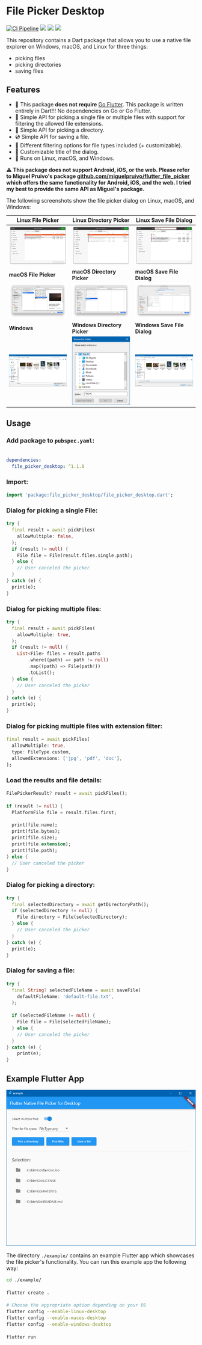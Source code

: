 # File Picker Desktop

<a href="https://github.com/philenius/flutter_file_picker_desktop/actions/workflows/main.yml"><img alt="CI Pipeline" src="https://github.com/philenius/flutter_file_picker_desktop/actions/workflows/main.yml/badge.svg"></a> <a href="https://pub.dev/packages/file_picker_desktop"><img src="https://img.shields.io/pub/v/file_picker_desktop"></a> <a href="https://github.com/philenius/flutter_file_picker_desktop/issues"><img src="https://img.shields.io/github/issues/philenius/flutter_file_picker_desktop"></a> <img src="https://img.shields.io/github/license/philenius/flutter_file_picker_desktop">

This repository contains a Dart package that allows you to use a native file explorer on Windows, macOS, and Linux for three things:

* picking files
* picking directories
* saving files



## Features

* :tada: This package **does not require** [Go Flutter](https://github.com/go-flutter-desktop/go-flutter). This package is written entirely in Dart!!! No dependencies on Go or Go Flutter.
* :floppy_disk: Simple API for picking a single file or multiple files with support for filtering the allowed file extensions.
* :file_folder: Simple API for picking a directory.
* :cd: Simple API for saving a file.
* :wrench: Different filtering options for file types included (+ customizable).
* :tada: Customizable title of the dialog.
* :robot: Runs on Linux, macOS, and Windows.



**:warning: This package does not support Android, iOS, or the web. Please refer to Miguel Pruivo's package [github.com/miguelpruivo/flutter_file_picker](https://github.com/miguelpruivo/flutter_file_picker/) which offers the same functionality for Android, iOS, and the web. I tried my best to provide the same API as Miguel's package.**



The following screenshots show the file picker dialog on Linux, macOS, and Windows:


| Linux File Picker                                            | Linux Directory Picker                                       | Linux Save File Dialog                                       |
| ------------------------------------------------------------ | ------------------------------------------------------------ | ------------------------------------------------------------ |
| ![Select file on Linux](screenshots/screenshotLinuxPickFiles.png) | ![Select directory on Linux](screenshots/screenshotLinuxPickDirectory.png) | ![Save file on Linux](screenshots/screenshotLinuxSaveFile.png) |
| **macOS File Picker**                                        | **macOS Directory Picker**                                   | **macOS Save File Dialog**                                   |
| ![Select file on macOS](screenshots/screenshotMacOSFile.png) | ![Select directory on macOS](screenshots/screenshotMacOSDirectory.png) | ![Save file on macOS](screenshots/screenshotMacOsSaveFile.png) |
| **Windows**                                                  | **Windows Directory Picker**                                 | **Windows Save File Dialog**                                 |
| ![Select file on Windows](screenshots/screenshotWindowsPickFiles.png) | ![Select directory on Windows](screenshots/screenshotWindowsPickDirectory.png) | ![Save file on Windows](screenshots/screenshotWindowsSaveFile.png) |



## Usage

### Add package to `pubspec.yaml`:

```yaml

dependencies:
  file_picker_desktop: ^1.1.0

```

### Import:

```dart
import 'package:file_picker_desktop/file_picker_desktop.dart';
```

### Dialog for picking a single File:

```dart
try {
  final result = await pickFiles(
    allowMultiple: false,
  );
  if (result != null) {
    File file = File(result.files.single.path);
  } else {
    // User canceled the picker
  }
} catch (e) {
  print(e);
}
```

### Dialog for picking multiple files:

```dart
try {
  final result = await pickFiles(
    allowMultiple: true,
  );
  if (result != null) {
    List<File> files = result.paths
        .where((path) => path != null)
        .map((path) => File(path!))
        .toList();
  } else {
    // User canceled the picker
  }
} catch (e) {
  print(e);
}
```

### Dialog for picking multiple files with extension filter:

```dart
final result = await pickFiles(
  allowMultiple: true,
  type: FileType.custom,
  allowedExtensions: ['jpg', 'pdf', 'doc'],
);
```

### Load the results and file details:

```dart
FilePickerResult? result = await pickFiles();

if (result != null) {
  PlatformFile file = result.files.first;

  print(file.name);
  print(file.bytes);
  print(file.size);
  print(file.extension);
  print(file.path);
} else {
  // User canceled the picker
}
```

### Dialog for picking a directory:

```dart
try {
  final selectedDirectory = await getDirectoryPath();
  if (selectedDirectory != null) {
    File directory = File(selectedDirectory);
  } else {
    // User canceled the picker
  }
} catch (e) {
  print(e);
}
```

### Dialog for saving a file:

```dart
try {
  final String? selectedFileName = await saveFile(
    defaultFileName: 'default-file.txt',
  );

  if (selectedFileName != null) {
  	File file = File(selectedFileName);
  } else {
    // User canceled the picker
  }
} catch (e) {
    print(e);
}
```





## Example Flutter App

![Demo Flutter App](screenshots/screenshotDemoApp.png)

The directory `./example/` contains an example Flutter app which showcases the file picker's functionality. You can run this example app the following way:

```bash
cd ./example/

flutter create .

# Choose the appropriate option depending on your OS
flutter config --enable-linux-desktop
flutter config --enable-macos-desktop
flutter config --enable-windows-desktop

flutter run
```
